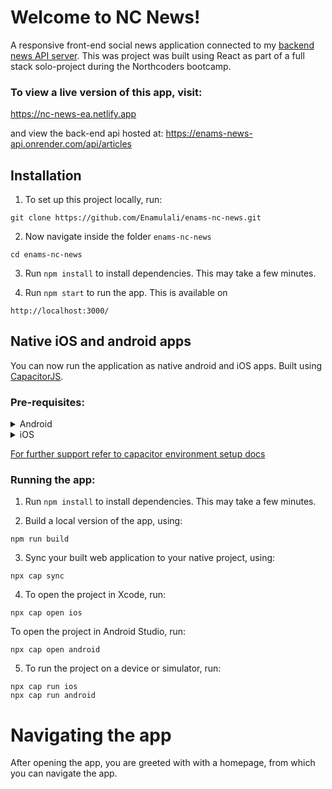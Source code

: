 # Welcome to NC News!

A responsive front-end social news application connected to my [backend news API server](https://github.com/Enamulali/back-end-API-project). 
This was project was built using React as part of a full stack solo-project during the Northcoders bootcamp.

### To view a live version of this app, visit:
https://nc-news-ea.netlify.app 

and view the back-end api hosted at:
https://enams-news-api.onrender.com/api/articles 

## Installation

1. To set up this project locally, run: 
```
git clone https://github.com/Enamulali/enams-nc-news.git
```
2. Now navigate inside the folder `enams-nc-news`
```
cd enams-nc-news
```
3. Run `npm install` to install dependencies. This may take a few minutes.

4. Run `npm start` to run the app. This is available on 
```
http://localhost:3000/
```

## Native iOS and android apps

You can now run the application as native android and iOS apps. Built using [CapacitorJS](https://capacitorjs.com/docs/).

### Pre-requisites: 

<details>
<summary>Android</summary>
<br>
1. You should have android studio installed on your machine. Check here: https://developer.android.com/studio.
</details>

<details>
<summary>iOS</summary>
<br>
1. You should have XCode installed on your machine. You can install using the Apple App Store on your Mac. Check here: https://apps.apple.com/us/app/xcode/id497799835?mt=12

2. You should install Xcode command line tools:
```
xcode-select --install
```

3. Install Homebrew to install Cocoapods:
```
/bin/bash -c "$(curl -fsSL https://raw.githubusercontent.com/Homebrew/install/HEAD/install.sh)"
```

4. Install Cocoapods:
```
brew install cocoapods
```

5. Install Cocoapods without Homebrew:
```
sudo gem install cocoapods
```
<br>
</details>

[For further support refer to capacitor environment setup docs](https://capacitorjs.com/docs/getting-started/environment-setup)

### Running the app: 

1. Run `npm install` to install dependencies. This may take a few minutes.

2. Build a local version of the app, using:
```
npm run build
```

3. Sync your built web application to your native project, using:
```
npx cap sync
```

4. To open the project in Xcode, run:
```
npx cap open ios
```
To open the project in Android Studio, run:
```
npx cap open android
```

5. To run the project on a device or simulator, run:
```
npx cap run ios
npx cap run android
```


# Navigating the app

After opening the app, you are greeted with with a homepage, from which you can navigate the app. 
